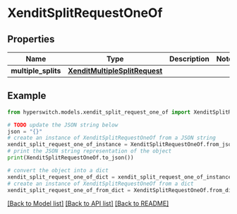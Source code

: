 # XenditSplitRequestOneOf


## Properties

Name | Type | Description | Notes
------------ | ------------- | ------------- | -------------
**multiple_splits** | [**XenditMultipleSplitRequest**](XenditMultipleSplitRequest.md) |  | 

## Example

```python
from hyperswitch.models.xendit_split_request_one_of import XenditSplitRequestOneOf

# TODO update the JSON string below
json = "{}"
# create an instance of XenditSplitRequestOneOf from a JSON string
xendit_split_request_one_of_instance = XenditSplitRequestOneOf.from_json(json)
# print the JSON string representation of the object
print(XenditSplitRequestOneOf.to_json())

# convert the object into a dict
xendit_split_request_one_of_dict = xendit_split_request_one_of_instance.to_dict()
# create an instance of XenditSplitRequestOneOf from a dict
xendit_split_request_one_of_from_dict = XenditSplitRequestOneOf.from_dict(xendit_split_request_one_of_dict)
```
[[Back to Model list]](../README.md#documentation-for-models) [[Back to API list]](../README.md#documentation-for-api-endpoints) [[Back to README]](../README.md)


